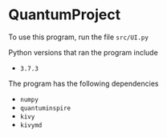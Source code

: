 # QuantumProject

To use this program, run the file `src/UI.py`

Python versions that ran the program include
* `3.7.3`

The program has the following dependencies
* `numpy`
* `quantuminspire`
* `kivy`
* `kivymd`
